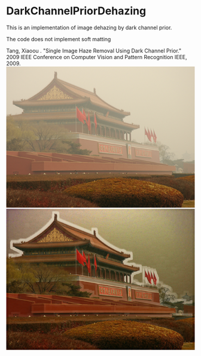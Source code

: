 # DarkChannelPriorDehazing
This is an implementation of image dehazing by dark channel prior.

The code does not implement soft matting

Tang, Xiaoou . "Single Image Haze Removal Using Dark Channel Prior." 2009 IEEE Conference on Computer Vision and Pattern Recognition IEEE, 2009.
![图片](input.bmp)
![图片](output.bmp)